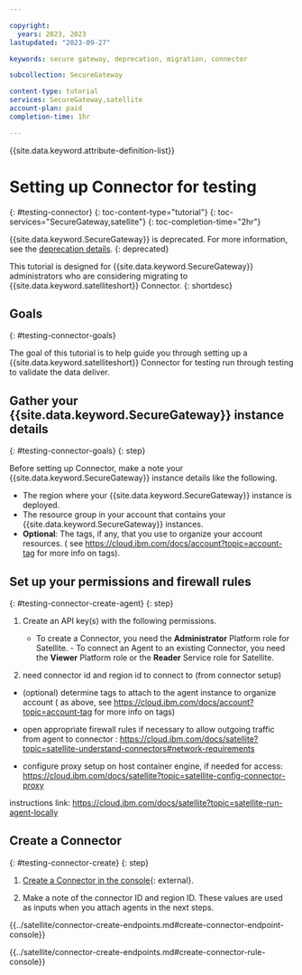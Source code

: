 ```yaml
---

copyright:
  years: 2023, 2023
lastupdated: "2023-09-27"

keywords: secure gateway, deprecation, migration, connector

subcollection: SecureGateway

content-type: tutorial
services: SecureGateway,satellite
account-plan: paid
completion-time: 1hr

---
```


{{site.data.keyword.attribute-definition-list}}


# Setting up Connector for testing
{: #testing-connector}
{: toc-content-type="tutorial"}
{: toc-services="SecureGateway,satellite"}
{: toc-completion-time="2hr"}

{{site.data.keyword.SecureGateway}} is deprecated. For more information, see the [deprecation details](/docs/SecureGateway?topic=SecureGateway-deprecation).
{: deprecated}

This tutorial is designed for {{site.data.keyword.SecureGateway}} administrators who are considering migrating to {{site.data.keyword.satelliteshort}} Connector.
{: shortdesc}

## Goals 
{: #testing-connector-goals}


The goal of this tutorial is to help guide you through setting up a {{site.data.keyword.satelliteshort}} Connector for testing run through testing to validate the data deliver.

## Gather your {{site.data.keyword.SecureGateway}} instance details
{: #testing-connector-goals}
{: step}

Before setting up Connector, make a note your {{site.data.keyword.SecureGateway}} instance details like the following.

- The region where your {{site.data.keyword.SecureGateway}} instance is deployed.
- The resource group in your account that contains your {{site.data.keyword.SecureGateway}} instances.
- **Optional**: The tags, if any, that you use to organize your account resources. ( see https://cloud.ibm.com/docs/account?topic=account-tag for more info on tags).

## Set up your permissions and firewall rules
{: #testing-connector-create-agent}
{: step}

1. Create an API key(s) with the following permissions.
    - To create a Connector, you need the **Administrator** Platform role for Satellite. - To connect an Agent to an existing Connector, you need the **Viewer** Platform role or the **Reader** Service role for Satellite.

1. need connector id and region id to connect to (from connector setup)

 - (optional) determine tags to attach to the agent instance to organize account ( as above, see https://cloud.ibm.com/docs/account?topic=account-tag for more info on tags)

 - open appropriate firewall rules if necessary to allow outgoing traffic from agent to connector : https://cloud.ibm.com/docs/satellite?topic=satellite-understand-connectors#network-requirements

 - configure proxy setup on host container engine, if needed for access: https://cloud.ibm.com/docs/satellite?topic=satellite-config-connector-proxy

instructions link: https://cloud.ibm.com/docs/satellite?topic=satellite-run-agent-locally

## Create a Connector
{: #testing-connector-create}
{: step}

1. [Create a Connector in the console](https://cloud.ibm.com/satellite/connectors/create){: external}.

1. Make a note of the connector ID and region ID. These values are used as inputs when you attach agents in the next steps.



{{../satellite/connector-create-endpoints.md#create-connector-endpoint-console}}

{{../satellite/connector-create-endpoints.md#create-connector-rule-console}}



